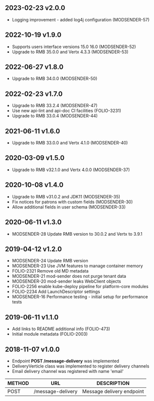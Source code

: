 ## 2023-02-23 v2.0.0
* Logging improvement - added log4j configuration (MODSENDER-57)

## 2022-10-19 v1.9.0
* Supports users interface versions 15.0 16.0 (MODSENDER-52)
* Upgrade to RMB 35.0.0 and Vertx 4.3.3 (MODSENDER-53)

## 2022-06-27 v1.8.0
* Upgrade to RMB 34.0.0 (MODSENDER-50)

## 2022-02-23 v1.7.0
 * Upgrade to RMB 33.2.4 (MODSENDER-47)
 * Use new api-lint and api-doc CI facilities (FOLIO-3231)  
 * Upgrade to RMB 33.0.4 (MODSENDER-44)

## 2021-06-11 v1.6.0
 * Upgrade to RMB 33.0.0 and Vertx 4.1.0 (MODSENDER-40)

## 2020-03-09 v1.5.0
* Upgrade to RMB v32.1.0 and Vertx 4.0.0 (MODSENDER-37)

## 2020-10-08 v1.4.0
 * Upgrade to RMB v31.0.2 and JDK11 (MODSENDER-35)
 * Fix notices for patrons with custom fields (MODSENDER-30)
 * Allow additional fields in user schema (MODSENDER-33)

## 2020-06-11 v1.3.0
 * MODSENDER-28 Update RMB version to 30.0.2 and Vertx to 3.9.1

## 2019-04-12 v1.2.0
 * MODSENDER-24 Update RMB version
 * MODSENDER-23 Use JVM features to manage container memory
 * FOLIO-2321 Remove old MD metadata 
 * MODSENDER-21 mod-sender does not purge tenant data
 * MODSENDER-20 mod-sender leaks WebClient objects
 * FOLIO-2256 enable kube-deploy pipeline for platform-core modules
 * FOLIO-2234 Add LaunchDescriptor settings
 * MODSENDER-16 Performance testing - initial setup for performance tests

## 2019-06-11 v1.1.0
 * Add links to README additional info (FOLIO-473)
 * Initial module metadata (FOLIO-2003)
 
## 2018-11-07 v1.0.0
 * Endpoint **POST /message-delivery** was implemented
 * DeliveryVerticle class was implemented to register delivery channels
 * Email delivery channel was registered with name 'email'
 
 | METHOD |  URL                          | DESCRIPTION                                                       |
 |--------|-------------------------------|-------------------------------------------------------------------|
 | POST   | /message-delivery             | Message delivery endpoint                                         |

